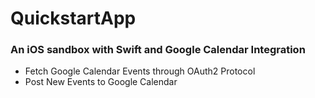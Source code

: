 # QuickstartApp

### An iOS sandbox with Swift and Google Calendar Integration

- Fetch Google Calendar Events through OAuth2 Protocol
- Post New Events to Google Calendar
